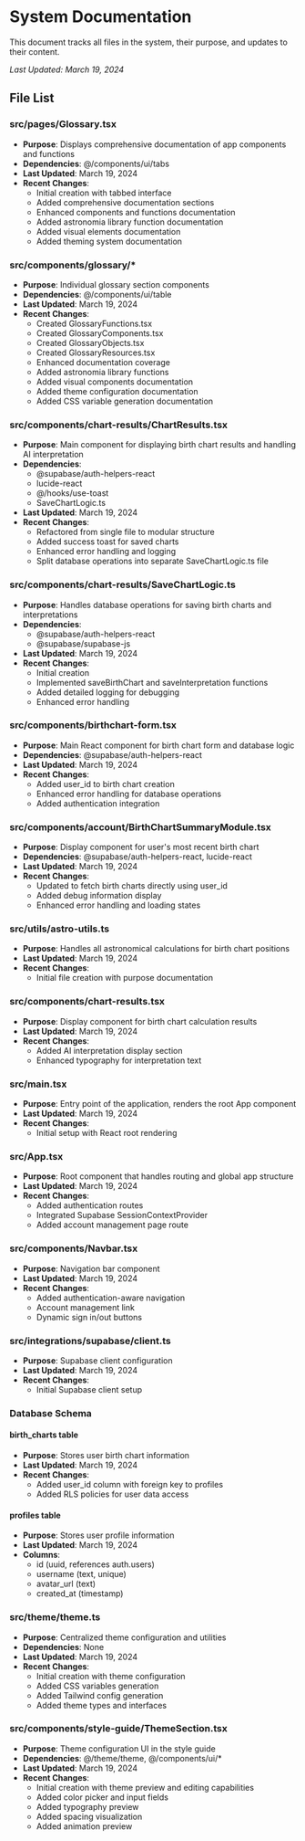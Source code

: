 # System Documentation

This document tracks all files in the system, their purpose, and updates to their content.

_Last Updated: March 19, 2024_

## File List

### src/pages/Glossary.tsx
- **Purpose**: Displays comprehensive documentation of app components and functions
- **Dependencies**: @/components/ui/tabs
- **Last Updated**: March 19, 2024
- **Recent Changes**:
  - Initial creation with tabbed interface
  - Added comprehensive documentation sections
  - Enhanced components and functions documentation
  - Added astronomia library function documentation
  - Added visual elements documentation
  - Added theming system documentation

### src/components/glossary/*
- **Purpose**: Individual glossary section components
- **Dependencies**: @/components/ui/table
- **Last Updated**: March 19, 2024
- **Recent Changes**:
  - Created GlossaryFunctions.tsx
  - Created GlossaryComponents.tsx
  - Created GlossaryObjects.tsx
  - Created GlossaryResources.tsx
  - Enhanced documentation coverage
  - Added astronomia library functions
  - Added visual components documentation
  - Added theme configuration documentation
  - Added CSS variable generation documentation

### src/components/chart-results/ChartResults.tsx
- **Purpose**: Main component for displaying birth chart results and handling AI interpretation
- **Dependencies**: 
  - @supabase/auth-helpers-react
  - lucide-react
  - @/hooks/use-toast
  - SaveChartLogic.ts
- **Last Updated**: March 19, 2024
- **Recent Changes**:
  - Refactored from single file to modular structure
  - Added success toast for saved charts
  - Enhanced error handling and logging
  - Split database operations into separate SaveChartLogic.ts file

### src/components/chart-results/SaveChartLogic.ts
- **Purpose**: Handles database operations for saving birth charts and interpretations
- **Dependencies**: 
  - @supabase/auth-helpers-react
  - @supabase/supabase-js
- **Last Updated**: March 19, 2024
- **Recent Changes**:
  - Initial creation
  - Implemented saveBirthChart and saveInterpretation functions
  - Added detailed logging for debugging
  - Enhanced error handling

### src/components/birthchart-form.tsx
- **Purpose**: Main React component for birth chart form and database logic
- **Dependencies**: @supabase/auth-helpers-react
- **Last Updated**: March 19, 2024
- **Recent Changes**:
  - Added user_id to birth chart creation
  - Enhanced error handling for database operations
  - Added authentication integration

### src/components/account/BirthChartSummaryModule.tsx
- **Purpose**: Display component for user's most recent birth chart
- **Dependencies**: @supabase/auth-helpers-react, lucide-react
- **Last Updated**: March 19, 2024
- **Recent Changes**:
  - Updated to fetch birth charts directly using user_id
  - Added debug information display
  - Enhanced error handling and loading states

### src/utils/astro-utils.ts
- **Purpose**: Handles all astronomical calculations for birth chart positions
- **Last Updated**: March 19, 2024
- **Recent Changes**:
  - Initial file creation with purpose documentation

### src/components/chart-results.tsx
- **Purpose**: Display component for birth chart calculation results
- **Last Updated**: March 19, 2024
- **Recent Changes**:
  - Added AI interpretation display section
  - Enhanced typography for interpretation text

### src/main.tsx
- **Purpose**: Entry point of the application, renders the root App component
- **Last Updated**: March 19, 2024
- **Recent Changes**:
  - Initial setup with React root rendering

### src/App.tsx
- **Purpose**: Root component that handles routing and global app structure
- **Last Updated**: March 19, 2024
- **Recent Changes**:
  - Added authentication routes
  - Integrated Supabase SessionContextProvider
  - Added account management page route

### src/components/Navbar.tsx
- **Purpose**: Navigation bar component
- **Last Updated**: March 19, 2024
- **Recent Changes**:
  - Added authentication-aware navigation
  - Account management link
  - Dynamic sign in/out buttons

### src/integrations/supabase/client.ts
- **Purpose**: Supabase client configuration
- **Last Updated**: March 19, 2024
- **Recent Changes**:
  - Initial Supabase client setup

### Database Schema
#### birth_charts table
- **Purpose**: Stores user birth chart information
- **Last Updated**: March 19, 2024
- **Recent Changes**:
  - Added user_id column with foreign key to profiles
  - Added RLS policies for user data access

#### profiles table
- **Purpose**: Stores user profile information
- **Last Updated**: March 19, 2024
- **Columns**:
  - id (uuid, references auth.users)
  - username (text, unique)
  - avatar_url (text)
  - created_at (timestamp)


### src/theme/theme.ts
- **Purpose**: Centralized theme configuration and utilities
- **Dependencies**: None
- **Last Updated**: March 19, 2024
- **Recent Changes**:
  - Initial creation with theme configuration
  - Added CSS variables generation
  - Added Tailwind config generation
  - Added theme types and interfaces

### src/components/style-guide/ThemeSection.tsx
- **Purpose**: Theme configuration UI in the style guide
- **Dependencies**: @/theme/theme, @/components/ui/*
- **Last Updated**: March 19, 2024
- **Recent Changes**:
  - Initial creation with theme preview and editing capabilities
  - Added color picker and input fields
  - Added typography preview
  - Added spacing visualization
  - Added animation preview
